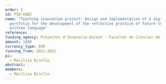 ```yaml
---
order: 5
id: PID-UAB2
name: "Teaching innovation project: Design and implementation of a digital
  portfolio for the development of the reflective practice of future teachers on
  written language"
reference: .
funding_agency: Projectes d'Innovació Docent - Facultat de Ciències de l'Educació, UAB
amount: 1800
currency_type: EUR
running_from: 2021-2021
pi:
  - Marilisa Birello
abstract: .
members:
  - Marilisa Birello
---
```

